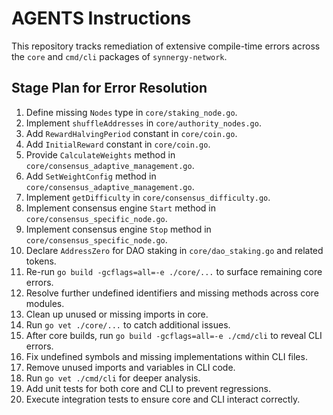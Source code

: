 # AGENTS Instructions

This repository tracks remediation of extensive compile-time errors across the `core` and `cmd/cli` packages of `synnergy-network`.

## Stage Plan for Error Resolution

1. Define missing `Nodes` type in `core/staking_node.go`.
2. Implement `shuffleAddresses` in `core/authority_nodes.go`.
3. Add `RewardHalvingPeriod` constant in `core/coin.go`.
4. Add `InitialReward` constant in `core/coin.go`.
5. Provide `CalculateWeights` method in `core/consensus_adaptive_management.go`.
6. Add `SetWeightConfig` method in `core/consensus_adaptive_management.go`.
7. Implement `getDifficulty` in `core/consensus_difficulty.go`.
8. Implement consensus engine `Start` method in `core/consensus_specific_node.go`.
9. Implement consensus engine `Stop` method in `core/consensus_specific_node.go`.
10. Declare `AddressZero` for DAO staking in `core/dao_staking.go` and related tokens.
11. Re-run `go build -gcflags=all=-e ./core/...` to surface remaining core errors.
12. Resolve further undefined identifiers and missing methods across core modules.
13. Clean up unused or missing imports in core.
14. Run `go vet ./core/...` to catch additional issues.
15. After core builds, run `go build -gcflags=all=-e ./cmd/cli` to reveal CLI errors.
16. Fix undefined symbols and missing implementations within CLI files.
17. Remove unused imports and variables in CLI code.
18. Run `go vet ./cmd/cli` for deeper analysis.
19. Add unit tests for both core and CLI to prevent regressions.
20. Execute integration tests to ensure core and CLI interact correctly.

